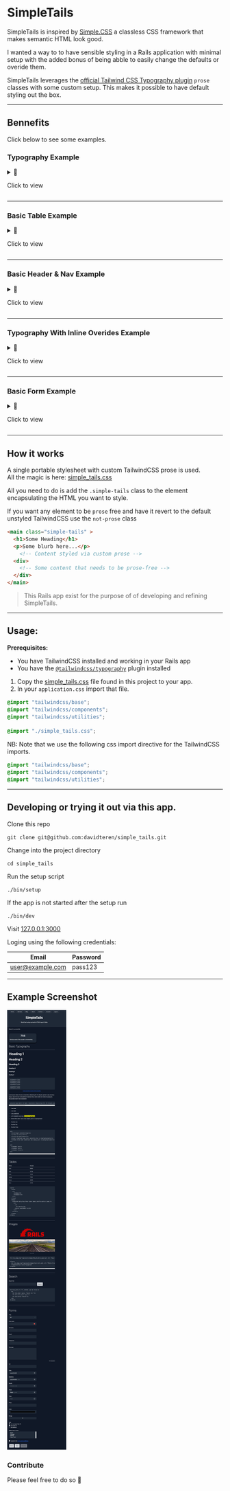 # SimpleTails

SimpleTails is inspired by [Simple.CSS](https://simplecss.org/) a classless CSS framework that makes semantic HTML look good.

I wanted a way to to have sensible styling in a Rails application with minimal setup with the added bonus of being abble to easily change the defaults or overide them.

SimpleTails leverages the [official Tailwind CSS Typography plugin](https://tailwindcss.com/docs/typography-plugin) `prose` classes with some custom setup.
This makes it possible to have default styling out the box.

---
## Bennefits

Click below to see some examples.

### Typography Example
<details>
  <summary>📘<p> Click to view</p></summary>

HTML heading tags and unordered lists

```html
<h1>Heading 1</h1>
<h2>Heading 2</h2>
<h3>Heading 3</h3>
<ul>
  <li>
    <strong>I am bold</strong>
  </li>
  <li>
    <em>I am italic</em>
  </li>
  <li>
    <u>I am underlined</u>
  </li>
</ul>
```

<img src="./images/typography_render.png" width="400" >

</details>

---

### Basic Table Example
<details>
  <summary>📂 <p> Click to view</p></summary>

A table with just enough styling can be rendered from something like this 

```html 
<table>
  <thead>
    <tr>
      <th>Name</th>
      <th>Number</th>
    </tr>
  </thead>
  <tbody>
    <% %w(John Sally Mary Peter Simon James).shuffle.each do |name| %>
      <tr>
        <td>  <%= name %></td>
        <td><%= rand(99999) %></td>
      </tr>
    <% end %>
  </tbody>
</table>
```

Resulting in this
<img src="./images/table_rendering.png" width="800">

</details>

---

### Basic Header & Nav Example
<details>
  <summary>🧭 <p> Click to view</p></summary>

For a quick header and navigation solution
```html
<header>
  <nav>
    <%= link_to "Home", root_path %>
    <%= link_to "Services", services_path %>
    <%= link_to "Blog", posts_path %>
    <%= link_to "About", about_us_path %>
    <%= link_to "Contact", contacts_path %>
  </nav>
  <h1 class="">SimpleTails</h1>
  <p>Build fast using symantic HTML tags in Rails</p>
</header>
```
Resulting in this
<img src="./images/header_nav_render.png" width="800">


</details>

---
### Typography With Inline Overides Example

<details>
  <summary>📙<p> Click to view</p></summary>

```html
<h1 class="font-extralight">Heading 1</h1>
<h2 class="text-red-500">Heading 2</h2>
<h3 class="text-sm">Heading 3</h3>
<ul>
  <li>
    <strong>I am <span class="text-pink-600 font-extrabold">bold</span></strong>
  </li>
  <li>
    <em>I am <span class="text-orange-600 text-3xl font-extralight">italic</span></em>
  </li>
</ul>
```

Resulting in this

<img src="./images/typography_with_overides_render.png" width="400">

</details>

---

### Basic Form  Example

<details>
  <summary>📝<p> Click to view</p></summary>

<details>
  <summary>Click here to view the code</summary>

```html
<%= form_with url: "/", method: :get do |form| %>
<p>
  <%= form.label :title %>
  <%= form.select :desired_attribute, %w(Mr Miss Mrs Other) %>
</p>
<p>
  <%= form.label :first_name %>
  <%= form.text_field :first_name %>
</p>
<p>
  <%= form.label :email %>
  <%= form.email_field :email %>
</p>
<p>
  <%= form.label :message %>
  <%= form.text_area :message, rows: 6, data: {character_counter_target: :input} %>
</p>
<p>
  <%= form.label :date %>
  <%= form.date_field :date %>
</p>
<label class="radio-group-name">Age:</label>
<div class="radio-group">
  <p>
    <%= form.radio_button :age, "child" %>
    <%= form.label :age_child, "I am younger than 21" %>
  </p>
  <p>
    <%= form.radio_button :age, "adult" %>
    <%= form.label :age_adult, "I am over 21" %>
  </p>
  <p>
    <%= form.radio_button :age, "eternal", disabled: true %>
    <%= form.label :age_adult, "I am eternal" %>
  </p>
</div>
<p>
  <%= form.label :select_one_or_more %>
  <% @cities = [
  {id: 1, name: "Berlin"},
  {id: 2, name: "Chicago"},
  {id: 3, name: "Madrid"},
  {id: 4, name: "Cape Town"}
  ].collect { |u| [u[:name], u[:id]] } %>
  <%= select_tag :city,
  options_for_select(@cities),
  multiple: true %>
</p>
<div class="checkbox-group">
  <p>
    <%= form.check_box :agree_to_terms %>
    <label for="agree_to_terms"> I agree to the <a href="#">terms and conditions</a></label>
  </p>
</div>
<%= form.button %>
<%= form.button "Clear" %>
<%= form.button "Disabled", disabled: true %>`
<% end %>

```


</details>


<img src="./images/form_render.png" width="600">
</details>

---

## How it works

A single portable stylesheet with custom TailwindCSS prose is used.  
All the magic is here: [simple_tails.css](app/assets/stylesheets/simple_tails.css)

All you need to do is add the `.simple-tails` class to the element encapsulating the HTML you want to style.

If you want any element to be `prose` free and have it revert to the default unstyled TailwindCSS use the  `not-prose` class

```html
<main class="simple-tails" >
  <h1>Some Heading</h1>
  <p>Some blurb here...</p>
    <!-- Content styled via custom prose -->
  <div>
    <!-- Some content that needs to be prose-free -->
  </div>
</main>


```
      
> This Rails app exist for the purpose of of developing and refining SimpleTails.

---




## Usage: 

**Prerequisites:** 
 - You have TailwindCSS installed and working in your Rails app
 - You have the [`@tailwindcss/typography`](https://tailwindcss.com/docs/typography-plugin) plugin installed

1. Copy the [simple_tails.css](app/assets/stylesheets/simple_tails.css) file found in this project to your app.
2. In your `application.css` import that file. 

```css
@import "tailwindcss/base";
@import "tailwindcss/components";
@import "tailwindcss/utilities";

@import "./simple_tails.css";
```
 NB: Note that we use the following css import directive for the TailwindCSS imports.
```css
@import "tailwindcss/base";
@import "tailwindcss/components";
@import "tailwindcss/utilities";
```

---- 

## Developing or trying it out via this app.

Clone this repo 
```shell
git clone git@github.com:davidteren/simple_tails.git
```
Change into the project directory
```shell
cd simple_tails
```

Run the setup script
```shell
./bin/setup
```

If the app is not started after the setup run 
```shell
./bin/dev
```

Visit [127.0.0.1:3000](http://127.0.0.1:3000/)

Loging using the following credentials:

| Email            | Password |
|------------------|----------|
| user@example.com | pass123  |

---

## Example Screenshot

![](./images/example_screenshot.png)


### Contribute

Please feel free to do so 🚀